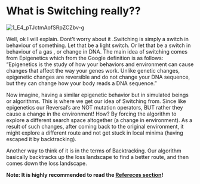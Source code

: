 # What is Switching really??
![1_E4_pTJctmAofSRpZCZbv-g](https://user-images.githubusercontent.com/42321810/150737388-17edd566-3263-48e0-9d66-831978010c81.jpg)


Well, ok I will explain. Dont’t worry about it .Switching is simply a switch in behaviour of something. Let that be a light switch. Or let that be a switch in behaviour of a gas , or change in DNA. The main idea of switching comes from Epigenetics which from the Google definition is as follows:
“Epigenetics is the study of how your behaviors and environment can cause changes that affect the way your genes work. Unlike genetic changes, epigenetic changes are reversible and do not change your DNA sequence, but they can change how your body reads a DNA sequence.”

Now imagine, having a similar epigenetic behavior but in simulated beings or algorithms. This is where we get our idea of Switching from. 
Since like epigenetics our Reversal’s are NOT mutation operators, BUT rather they cause a change in the environment! 
How? By forcing the algorithm to explore a different search space altogether (a change in environment). 
As a result of such changes, after coming back to the original environment, it might explore a different route and not get stuck in local minima (having escaped it by backtracking).

Another way to think of it is in the terms of Backtracking. Our algorithm basically backtracks up the loss landscape to find  a better route, and then comes down the loss landscape.

**Note: It is highly recommended to read the [Refereces section](https://github.com/Agrover112/fliscopt)!**
